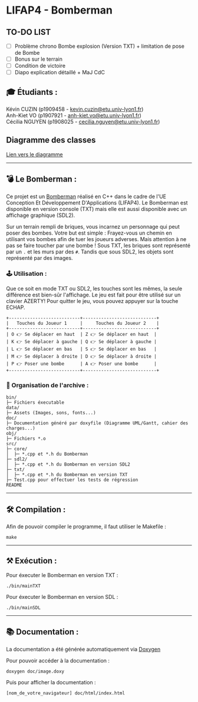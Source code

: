 # LIFAP4 - Bomberman

## TO-DO LIST
- [ ] Problème chrono Bombe explosion (Version TXT) + limitation de pose de Bombe
- [ ] Bonus sur le terrain
- [ ] Condition de victoire
- [ ] Diapo explication détaillé + MaJ CdC

## 🎓 Étudiants :
Kévin CUZIN (p1909458 - kevin.cuzin@etu.univ-lyon1.fr)  
Anh-Kiet VO (p1907921 - anh-kiet.vo@etu.univ-lyon1.fr)  
Cécilia NGUYEN (p1908025 - cecilia.nguyen@etu.univ-lyon1.fr)

## Diagramme des classes

[Lien vers le diagramme](https://cdn.discordapp.com/attachments/801202140022308924/836507443416137738/unknown.png)

-----------------

## 💣 Le Bomberman : 

Ce projet est un [Bomberman](https://fr.wikipedia.org/wiki/Bomberman) réalisé en C++ dans le cadre de l'UE Conception Et Développement D'Applications (LIFAP4).
Le Bomberman est disponible en version console (TXT) mais elle est aussi disponible avec un affichage graphique (SDL2).

Sur un terrain rempli de briques, vous incarnez un personnage qui peut poser des bombes. Votre but est simple : Frayez-vous un chemin en utilisant vos bombes afin de tuer les joueurs adverses. Mais attention à ne pas se faire toucher par une bombe !
Sous TXT, les briques sont représenté par un ``.`` et les murs par des ``#``. Tandis que sous SDL2, les objets sont représenté par des images.

### 🕹️ Utilisation :
Que ce soit en mode TXT ou SDL2, les touches sont les mêmes, la seule différence est bien-sûr l'affichage. Le jeu est fait pour être utilisé sur un clavier AZERTY!
Pour quitter le jeu, vous pouvez appuyer sur la touche ECHAP.
```
+---------------------------+----------------------------+
|   Touches du Joueur 1     |     Touches du Joueur 2    |
+---------------------------+----------------------------+
| O 👉 Se déplacer en haut  | Z 👉 Se déplacer en haut  |
| K 👉 Se déplacer à gauche | Q 👉 Se déplacer à gauche |
| L 👉 Se déplacer en bas   | S 👉 Se déplacer en bas   |
| M 👉 Se déplacer à droite | D 👉 Se déplacer à droite |
| P 👉 Poser une bombe      | A 👉 Poser une bombe      |
+---------------------------+----------------------------+
```


### 🔖 Organisation de l'archive :  
```
bin/
├─ Fichiers éxecutable
data/
├─ Assets (Images, sons, fonts...)
doc/
├─ Documentation généré par doxyfile (Diagramme UML/Gantt, cahier des charges...)
obj/
├─ Fichiers *.o
src/
├─ core/
│  ├─ *.cpp et *.h du Bomberman
├─ sdl2/
│  ├─ *.cpp et *.h du Bomberman en version SDL2
├─ txt/
│  ├─ *.cpp et *.h du Bomberman en version TXT
├─ Test.cpp pour effectuer les tests de régression
README
```
-----------------

## 🛠️ Compilation :

Afin de pouvoir compiler le programme, il faut utiliser le Makefile :

```
make
```


-----------------

## ⚒️ Exécution :

Pour éxecuter le Bomberman en version TXT :

```
./bin/mainTXT
```

Pour éxecuter le Bomberman en version SDL :

```
./bin/mainSDL
```
-----------------

## 📚 Documentation :

La documentation a été générée automatiquement via [Doxygen](https://www.doxygen.nl/index.html)  

Pour pouvoir accéder à la documentation :  
```
doxygen doc/image.doxy
```

Puis pour afficher la documentation :
```
[nom_de_votre_navigateur] doc/html/index.html
```
